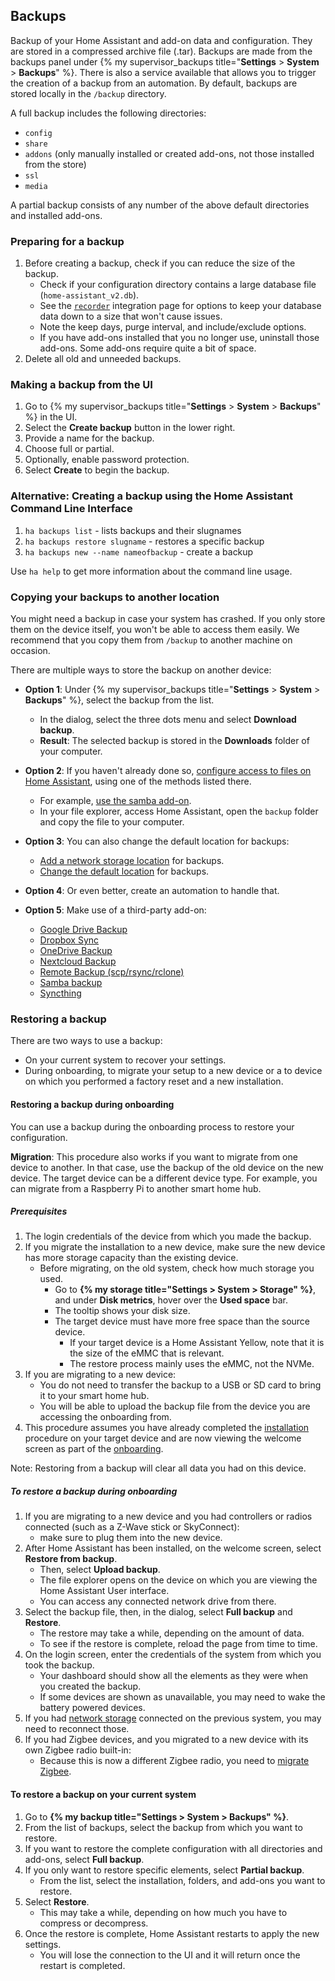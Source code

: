## Backups

Backup of your Home Assistant and add-on data and configuration. They are stored in a compressed archive file (.tar). Backups are made from the backups panel under {% my supervisor_backups title="**Settings** > **System** > **Backups**" %}. There is also a service available that allows you to trigger the creation of a backup from an automation. By default, backups are stored locally in the `/backup` directory.

A full backup includes the following directories:

- `config`
- `share`
- `addons` (only manually installed or created add-ons, not those installed from the store)
- `ssl`
- `media`

A partial backup consists of any number of the above default directories and installed add-ons.

### Preparing for a backup

1. Before creating a backup, check if you can reduce the size of the backup.
   - Check if your configuration directory contains a large database file (`home-assistant_v2.db`). 
   - See the [`recorder`](/integrations/recorder/) integration page for options to keep your database data down to a size that won't cause issues. 
   - Note the keep days, purge interval, and include/exclude options.
   - If you have add-ons installed that you no longer use, uninstall those add-ons. Some add-ons require quite a bit of space.
2. Delete all old and unneeded backups.


### Making a backup from the UI

1. Go to {% my supervisor_backups title="**Settings** > **System** > **Backups**" %} in the UI.
2. Select the **Create backup** button in the lower right.
3. Provide a name for the backup.
4. Choose full or partial.
5. Optionally, enable password protection.
6. Select **Create** to begin the backup.

### Alternative: Creating a backup using the Home Assistant Command Line Interface

1. `ha backups list` - lists backups and their slugnames
2. `ha backups restore slugname` - restores a specific backup
3. `ha backups new --name nameofbackup` - create a backup

Use `ha help` to get more information about the command line usage.

### Copying your backups to another location

You might need a backup in case your system has crashed. If you only store them on the device itself, you won't be able to access them easily. We recommend that you copy them from `/backup` to another machine on occasion.

There are multiple ways to store the backup on another device:

- **Option 1**: Under {% my supervisor_backups title="**Settings** > **System** > **Backups**" %}, select the backup from the list.
  - In the dialog, select the three dots menu and select **Download backup**.
  - **Result**: The selected backup is stored in the **Downloads** folder of your computer.
- **Option 2**: If you haven't already done so, [configure access to files on Home Assistant](/common-tasks/{{page.installation}}/#configuring-access-to-files), using one of the methods listed there.
  - For example, [use the samba add-on](/common-tasks/{{page.installation}}/#installing-and-using-the-samba-add-on).
  - In your file explorer, access Home Assistant, open the `backup` folder and copy the file to your computer.
- **Option 3**: You can also change the default location for backups:
  - [Add a network storage location](/common-tasks/{{page.installation}}/#network-storage) for backups.
  - [Change the default location](/common-tasks/{{page.installation}}/#change-default-backup-location) for backups.

- **Option 4**: Or even better, create an automation to handle that.
- **Option 5**: Make use of a third-party add-on:
  - [Google Drive Backup](https://github.com/sabeechen/hassio-google-drive-backup)
  - [Dropbox Sync](https://github.com/danielwelch/hassio-dropbox-sync)
  - [OneDrive Backup](https://github.com/lavinir/hassio-onedrive-backup)
  - [Nextcloud Backup](https://github.com/Sebclem/hassio-nextcloud-backup)
  - [Remote Backup (scp/rsync/rclone)](https://github.com/ikifar2012/remote-backup-addon)
  - [Samba backup](https://github.com/thomasmauerer/hassio-addons/tree/master/samba-backup)
  - [Syncthing](https://github.com/Poeschl/Hassio-Addons/tree/main/syncthing)

### Restoring a backup

There are two ways to use a backup:

- On your current system to recover your settings.
- During onboarding, to migrate your setup to a new device or a to device on which you performed a factory reset and a new installation.

#### Restoring a backup during onboarding

You can use a backup during the onboarding process to restore your configuration.

**Migration**: This procedure also works if you want to migrate from one device to another. In that case, use the backup of the old device on the new device. The target device can be a different device type. For example, you can migrate from a Raspberry&nbsp;Pi to another smart home hub.

##### Prerequisites

1. The login credentials of the device from which you made the backup.
2. If you migrate the installation to a new device, make sure the new device has more storage capacity than the existing device.
   - Before migrating, on the old system, check how much storage you used.
     - Go to **{% my storage title="Settings > System > Storage" %}**, and under **Disk metrics**, hover over the **Used space** bar.
     - The tooltip shows your disk size.
     - The target device must have more free space than the source device.
        - If your target device is a Home Assistant Yellow, note that it is the size of the eMMC that is relevant.
        - The restore process mainly uses the eMMC, not the NVMe.
3. If you are migrating to a new device:
   - You do not need to transfer the backup to a USB or SD card to bring it to your smart home hub.
   - You will be able to upload the backup file from the device you are accessing the onboarding from.
4. This procedure assumes you have already completed the [installation](/installation/) procedure on your target device and are now viewing the welcome screen as part of the [onboarding](/getting-started/onboarding/).

Note: Restoring from a backup will clear all data you had on this device.

##### To restore a backup during onboarding

1. If you are migrating to a new device and you had controllers or radios connected (such as a Z-Wave stick or SkyConnect):
   - make sure to plug them into the new device.
2. After Home Assistant has been installed, on the welcome screen, select **Restore from backup**.
   - Then, select **Upload backup**.
   - The file explorer opens on the device on which you are viewing the Home Assistant User interface.
   - You can access any connected network drive from there.
3. Select the backup file, then, in the dialog, select **Full backup** and **Restore**.
   - The restore may take a while, depending on the amount of data.
   - To see if the restore is complete, reload the page from time to time.
4. On the login screen, enter the credentials of the system from which you took the backup.
   - Your dashboard should show all the elements as they were when you created the backup.
   - If some devices are shown as unavailable, you may need to wake the battery powered devices.
5. If you had [network storage](/common-tasks/os/#network-storage) connected on the previous system, you may need to reconnect those.
6. If you had Zigbee devices, and you migrated to a new device with its own Zigbee radio built-in: 
   - Because this is now a different Zigbee radio, you need to [migrate Zigbee](/integrations/zha/#migrating-to-a-new-zigbee-coordinator-adapter-inside-zha).

#### To restore a backup on your current system

1. Go to **{% my backup title="Settings > System > Backups" %}**.
2. From the list of backups, select the backup from which you want to restore.
3. If you want to restore the complete configuration with all directories and add-ons, select **Full backup**.
4. If you only want to restore specific elements, select **Partial backup**.
   - From the list, select the installation, folders, and add-ons you want to restore.
5. Select **Restore**.
   - This may take a while, depending on how much you have to compress or decompress.
6. Once the restore is complete, Home Assistant restarts to apply the new settings.
   - You will lose the connection to the UI and it will return once the restart is completed.
